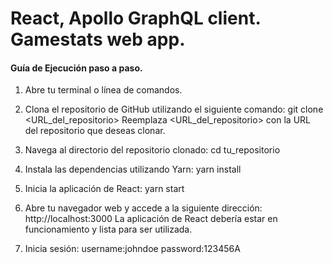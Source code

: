 # React, Apollo GraphQL client. Gamestats web app.


#### Guía de Ejecución paso a paso.

1. Abre tu terminal o línea de comandos.

2. Clona el repositorio de GitHub utilizando el siguiente comando:
   git clone <URL_del_repositorio>
   Reemplaza <URL_del_repositorio> con la URL del repositorio que deseas clonar.

3. Navega al directorio del repositorio clonado:
   cd tu_repositorio

4. Instala las dependencias utilizando Yarn:
   yarn install

5. Inicia la aplicación de React:
   yarn start

6. Abre tu navegador web y accede a la siguiente dirección:
   http://localhost:3000
   La aplicación de React debería estar en funcionamiento y lista para ser utilizada.

7. Inicia sesión:
   username:johndoe
   password:123456A
